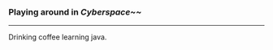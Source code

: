 ### Playing around in *Cyberspace~~*
---
Drinking coffee learning java.

<!--
Hiding this in a comment! 😈

- 🔭 I’m currently working on my homelab!
- 🌱 I’m currently learning python and go.
- 👯 I’m looking to collaborate on cool projects involving meatspace~~ (iot devices, rpi projects...)
- 🤔 I’m looking for help with programming and algorithms.
- 💬 Ask me about networking, cisco, and some proxmox oddities.
- 📫 How to reach me: private! 😉
- 😄 Pronouns: he/him
- ⚡ Fun fact: the Japanese electrical grid runs on both 50 and 60 Hz!
-->
